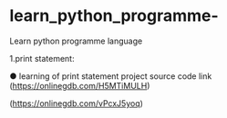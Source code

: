 # learn_python_programme-
Learn python programme language 

1.print statement:

● learning of print statement project source code link
(https://onlinegdb.com/H5MTiMULH)





(https://onlinegdb.com/vPcxJ5yoq)
